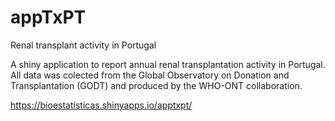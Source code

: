 # appTxPT
Renal transplant activity in Portugal

A shiny application to report annual renal transplantation activity in Portugal. All data was colected from the Global Observatory on Donation and Transplantation (GODT) and produced by the WHO-ONT collaboration.

https://bioestatisticas.shinyapps.io/apptxpt/
